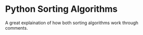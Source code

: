 # Python Sorting Algorithms

A great explaination of how both sorting algorithms work through comments.
